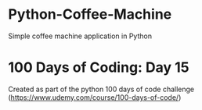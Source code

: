 # Python-Coffee-Machine
Simple coffee machine application in Python

# 100 Days of Coding: Day 15
Created as part of the python 100 days of code challenge (https://www.udemy.com/course/100-days-of-code/)
